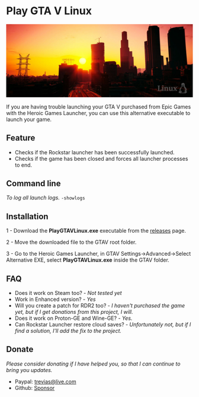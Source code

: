 # Play GTA V Linux
![Preview](/screenshots/banner.jpg)

If you are having trouble launching your GTA V purchased from Epic Games with the Heroic Games Launcher, you can use this alternative executable to launch your game.

## Feature
* Checks if the Rockstar launcher has been successfully launched.
* Checks if the game has been closed and forces all launcher processes to end.

## Command line
_To log all launch logs._
``-showlogs``

## Installation
1 - Download the **PlayGTAVLinux.exe** executable from the [releases](https://github.com/treviasxk/PlayGTAVLinux/releases) page.

2 - Move the downloaded file to the GTAV root folder.

3 - Go to the Heroic Games Launcher, in GTAV Settings->Advanced->Select Alternative EXE, select **PlayGTAVLinux.exe** inside the GTAV folder.

## FAQ
* Does it work on Steam too? - *Not tested yet*
* Work in Enhanced version? - *Yes*
* Will you create a patch for RDR2 too? - *I haven't purchased the game yet, but if I get donations from this project, I will.*
* Does it work on Proton-GE and Wine-GE? - *Yes.*
* Can Rockstar Launcher restore cloud saves? - *Unfortunately not, but if I find a solution, I'll add the fix to the project.*

## Donate
*Please consider donating if I have helped you, so that I can continue to bring you updates.*
 - Paypal: trevias@live.com
 - Github: [Sponsor](https://github.com/sponsors/treviasxk)
